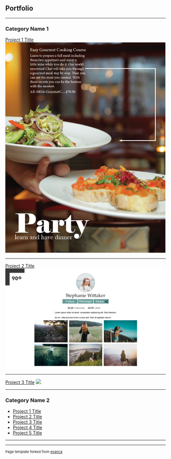 ## Portfolio

---

### Category Name 1 

[Project 1 Title](/pdf/nicholas_hurry_catologue.pdf)
<img src="images/PartyAdvertisement.PNG?raw=true"/>

---
[Project 2 Title](/pdf/sample_presentation.pdf)
<img src="images/90-deg-mockup.jpg?raw=true"/>

---
[Project 3 Title](http://example.com/)
<img src="images/dummy_thumbnail.jpg?raw=true"/>

---

### Category Name 2

- [Project 1 Title](http://example.com/)
- [Project 2 Title](http://example.com/)
- [Project 3 Title](http://example.com/)
- [Project 4 Title](http://example.com/)
- [Project 5 Title](http://example.com/)

---




---
<p style="font-size:11px">Page template forked from <a href="https://github.com/evanca/quick-portfolio">evanca</a></p>
<!-- Remove above link if you don't want to attibute -->
